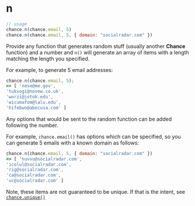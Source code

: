 # n

```js
// usage
chance.n(chance.email, 5)
chance.n(chance.email, 5, { domain: "socialradar.com" })
```

Provide any function that generates random stuff (usually another **Chance** function) and a number and `n()` will generate an array of items with a length matching the length you specified.

For example, to generate 5 email addresses:

```js
chance.n(chance.email, 5);
=> [ 'nese@me.gov',
'tukvogi@novew.co.uk',
'worzi@jotok.edu',
'wicumafom@lalu.edu',
'hifebwo@abecusa.com' ]
```

Any options that would be sent to the random function can be added following the number.

For example, `chance.email()` has options which can be specified, so you can generate 5 emails with a known domain as follows:

```js
chance.n(chance.email, 5, { domain: "socialradar.com" })
=> [ 'nuvvu@socialradar.com',
'icolul@socialradar.com',
'rig@socialradar.com',
'ca@socialradar.com',
'uc@socialradar.com' ]
```

Note, these items are not guaranteed to be unique. If that is the intent, see [`chance.unique()`](http://chancejs.com/#unique)
